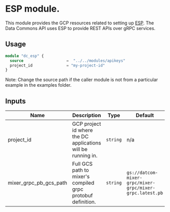 # ESP module.

This module provides the GCP resources related to setting up [ESP](https://cloud.google.com/endpoints/docs). The Data Commons API uses ESP to provide REST APIs over gRPC services.

## Usage

```tf
module "dc_esp" {
  source                   =  "../../modules/apikeys"
  project_id               = "my-project-id"
}
```

Note: Change the source path if the caller module is not from a particular example in the examples folder.

## Inputs

| Name | Description | Type | Default | Required |
|------|-------------|------|---------|:--------:|
| project\_id | GCP project id where the DC applications will be running in.| `string` | n/a | yes |
| mixer\_grpc\_pb\_gcs\_path | Full GCS path to mixer's compiled grpc protobuf definition. | `string` | `gs://datcom-mixer-grpc/mixer-grpc/mixer-grpc.latest.pb` | no |
